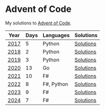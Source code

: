 # Advent of Code

My solutions to [Advent of Code](https://adventofcode.com/).

| Year | Days | Languages | Solutions |
| ---- | ---- | --------- | --------- |
| [2017](https://adventofcode.com/2017) | 5 | Python | [Solutions](./2017) |
| [2018](https://adventofcode.com/2018) | 2 | Python | [Solutions](./2018) |
| [2019](https://adventofcode.com/2019) | 3 | Python | [Solutions](./2019) |
| [2020](https://adventofcode.com/2020) | 13 | Go | [Solutions](./2020) |
| [2021](https://adventofcode.com/2021) | 10 | F# | [Solutions](./2021) |
| [2022](https://adventofcode.com/2022) | 8 | F#, Python | [Solutions](./2022) |
| [2023](https://adventofcode.com/2023) | 9 | F# | [Solutions](./2023) |
| [2024](https://adventofcode.com/2024) | 7 | F# | [Solutions](./2024) |
